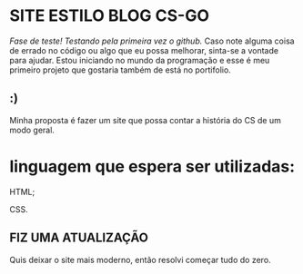 # SITE ESTILO BLOG CS-GO
*Fase de teste! Testando pela primeira vez o github.*
Caso note alguma coisa de errado no código ou algo que eu possa melhorar, sinta-se a vontade para ajudar. Estou iniciando no mundo da programação e esse é meu primeiro projeto que gostaria também de está no portifolio. 


## :) ## 

Minha proposta é fazer um site que possa contar a história do CS de um modo geral.

# linguagem que espera ser utilizadas:

HTML;

CSS.

## FIZ UMA ATUALIZAÇÃO

Quis deixar o site mais moderno, então resolvi começar tudo do zero.
